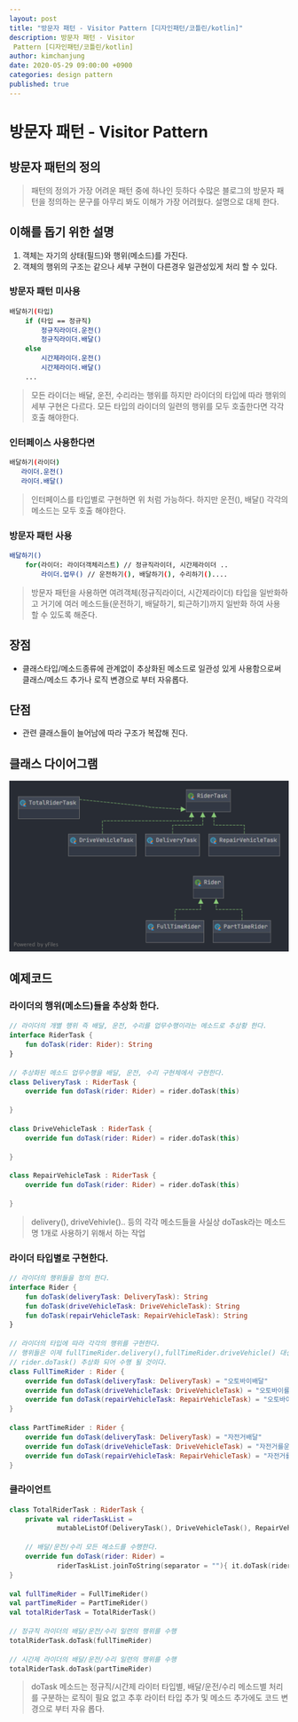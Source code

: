 ```yaml
---
layout: post
title: "방문자 패턴 - Visitor Pattern [디자인패턴/코틀린/kotlin]"
description: 방문자 패턴 - Visitor
 Pattern [디자인패턴/코틀린/kotlin]
author: kimchanjung
date: 2020-05-29 09:00:00 +0900
categories: design pattern
published: true
---
```


# 방문자 패턴 - Visitor Pattern 

## 방문자 패턴의 정의
> 패턴의 정의가 가장 어려운 패턴 중에 하나인 듯하다 수많은 블로그의 방문자 패턴을 정의하는 문구를 아무리 봐도 이해가 가장 어려웠다. 설명으로 대체 한다.

## 이해를 돕기 위한 설명
1. 객체는 자기의 상태(필드)와 행위(메소드)를 가진다.
2. 객체의 행위의 구조는 같으나 세부 구현이 다른경우 일관성있게 처리 할 수 있다.

### 방문자 패턴 미사용
```bash
배달하기(타입)
    if (타입 == 정규직)
        정규직라이더.운전()
        정규직라이더.배달()
    else
        시간제라이더.운전()
        시간제라이더.배달()
    ...    
 ```  
 > 모든 라이더는 배달, 운전, 수리라는 행위를 하지만 라이더의 타입에 따라
   행위의 세부 구현은 다르다. 모든 타입의 라이더의 일련의 행위를 모두 호출한다면  각각 호출 해야한다.  

### 인터페이스 사용한다면 
```bash
배달하기(라이더)
   라이더.운전()
   라이더.배달() 
```   
> 인터페이스를 타입별로 구현하면 위 처럼 가능하다. 하지만 운전(), 배달() 각각의 메소드는 모두 호출 해야한다.

### 방문자 패턴 사용
```bash
배달하기()
    for(라이더: 라이더객체리스트) // 정규직라이더, 시간제라이더 ..
        라이더.업무() // 운전하기(), 배달하기(), 수리하기()....
```
> 방문자 패턴을 사용하면 여려객체(정규직라이더, 시간제라이더) 타입을 일반화하고 거기에 여러 메소드들(운전하기, 배달하기, 퇴근하기)까지 일반화 하여 사용 할 수 있도록 해준다.

## 장점
- 클래스타입/메소드종류에 관계없이 추상화된 메소드로 일관성 있게 사용함으로써 클래스/메소드 추가나 로직 변경으로 부터 자유롭다.
## 단점
- 관련 클래스들이 늘어남에 따라 구조가 복잡해 진다.

## 클래스 다이어그램
![class-diagram](/post-img/design-pattern/visitor-pattern-class-diagram.png)

## 예제코드

### 라이더의 행위(메소드)들을 추상화 한다.
```kotlin
// 라이더의 개별 행위 즉 배달, 운전, 수리를 업무수행이라는 메소드로 추상황 한다.
interface RiderTask {
    fun doTask(rider: Rider): String
}

// 추상화된 메소드 업무수행을 배달, 운전, 수리 구현체에서 구현한다.
class DeliveryTask : RiderTask {
    override fun doTask(rider: Rider) = rider.doTask(this)

}

class DriveVehicleTask : RiderTask {
    override fun doTask(rider: Rider) = rider.doTask(this)

}

class RepairVehicleTask : RiderTask {
    override fun doTask(rider: Rider) = rider.doTask(this)

}
```
> delivery(), driveVehivle().. 등의 각각 메소드들을 사실상 doTask라는 메소드명 1개로 사용하기 위해서 하는 작업

### 라이더 타입별로 구현한다.
```kotlin
// 라이더의 행위들을 정의 한다.
interface Rider {
    fun doTask(deliveryTask: DeliveryTask): String
    fun doTask(driveVehicleTask: DriveVehicleTask): String
    fun doTask(repairVehicleTask: RepairVehicleTask): String
}

// 라이더의 타입에 따라 각각의 행위를 구현한다.
// 행위들은 이제 fullTimeRider.delivery(),fullTimeRider.driveVehicle() 대신
// rider.doTask() 추상화 되어 수행 될 것이다.
class FullTimeRider : Rider {
    override fun doTask(deliveryTask: DeliveryTask) = "오토바이배달"
    override fun doTask(driveVehicleTask: DriveVehicleTask) = "오토바이를운전한다"
    override fun doTask(repairVehicleTask: RepairVehicleTask) = "오토바이를수리한다"
}

class PartTimeRider : Rider {
    override fun doTask(deliveryTask: DeliveryTask) = "자전거배달"
    override fun doTask(driveVehicleTask: DriveVehicleTask) = "자전거를운전한다"
    override fun doTask(repairVehicleTask: RepairVehicleTask) = "자전거를수리한다"
}
```

### 클라이언트
```kotlin
class TotalRiderTask : RiderTask {
    private val riderTaskList =
            mutableListOf(DeliveryTask(), DriveVehicleTask(), RepairVehicleTask())

    // 배달/운전/수리 모든 메소드를 수행한다.
    override fun doTask(rider: Rider) =
            riderTaskList.joinToString(separator = ""){ it.doTask(rider) }
}

val fullTimeRider = FullTimeRider()
val partTimeRider = PartTimeRider()
val totalRiderTask = TotalRiderTask()

// 정규직 라이더의 배달/운전/수리 일련의 행위를 수행
totalRiderTask.doTask(fullTimeRider)

// 시간제 라이더의 배달/운전/수리 일련의 행위를 수행
totalRiderTask.doTask(partTimeRider)
```
> doTask 메소드는 정규직/시간제 라이터 타입별, 배달/운전/수리 메소드별 처리를 구분하는 로직이 필요 없고 
추후 라이터 타입 추가 및 메소드 추가에도 코드 변경으로 부터 자유 롭다.